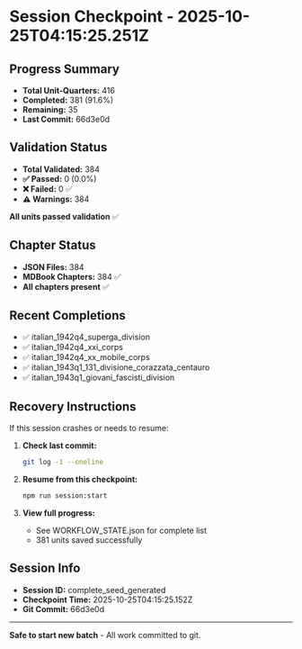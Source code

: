 # Session Checkpoint - 2025-10-25T04:15:25.251Z

## Progress Summary

- **Total Unit-Quarters:** 416
- **Completed:** 381 (91.6%)
- **Remaining:** 35
- **Last Commit:** 66d3e0d

## Validation Status

- **Total Validated:** 384
- **✅ Passed:** 0 (0.0%)
- **❌ Failed:** 0 ✅
- **⚠️ Warnings:** 384

**All units passed validation** ✅

## Chapter Status

- **JSON Files:** 384
- **MDBook Chapters:** 384 ✅
- **All chapters present** ✅

## Recent Completions

- ✅ italian_1942q4_superga_division
- ✅ italian_1942q4_xxi_corps
- ✅ italian_1942q4_xx_mobile_corps
- ✅ italian_1943q1_131_divisione_corazzata_centauro
- ✅ italian_1943q1_giovani_fascisti_division

## Recovery Instructions

If this session crashes or needs to resume:

1. **Check last commit:**
   ```bash
   git log -1 --oneline
   ```

2. **Resume from this checkpoint:**
   ```bash
   npm run session:start
   ```

3. **View full progress:**
   - See WORKFLOW_STATE.json for complete list
   - 381 units saved successfully

## Session Info

- **Session ID:** complete_seed_generated
- **Checkpoint Time:** 2025-10-25T04:15:25.152Z
- **Git Commit:** 66d3e0d

---

**Safe to start new batch** - All work committed to git.
